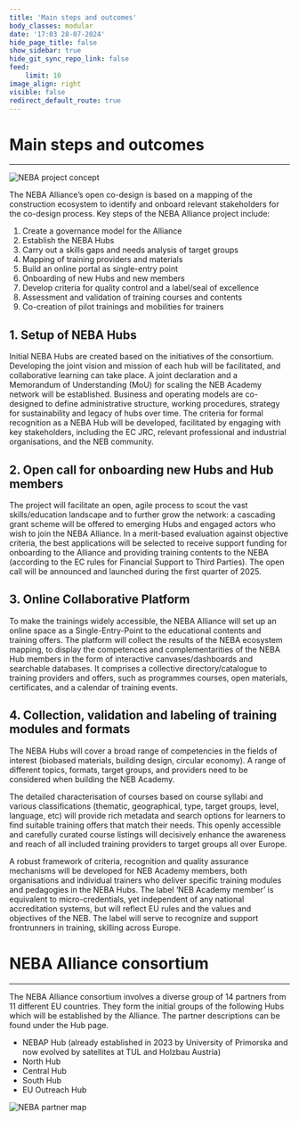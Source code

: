 ```yaml
---
title: 'Main steps and outcomes'
body_classes: modular
date: '17:03 28-07-2024'
hide_page_title: false
show_sidebar: true
hide_git_sync_repo_link: false
feed:
    limit: 10
image_align: right
visible: false
redirect_default_route: true
---
```


# Main steps and outcomes
---
![NEBA project concept](/images/concept.webp)

The NEBA Alliance’s open co-design is based on a mapping of the construction ecosystem to identify and onboard relevant stakeholders for the co-design process. Key steps of the NEBA Alliance project include:

1. Create a governance model for the Alliance
2. Establish the NEBA Hubs
3. Carry out a skills gaps and needs analysis of target groups
4. Mapping of training providers and materials
5. Build an online portal as single-entry point
6. Onboarding of new Hubs and new members
7. Develop criteria for quality control and a label/seal of excellence
8. Assessment and validation of training courses and contents
9. Co-creation of pilot trainings and mobilities for trainers

## 1. Setup of NEBA Hubs

Initial NEBA Hubs are created based on the initiatives of the consortium. Developing the joint vision and mission of each hub will be facilitated, and collaborative learning can take place. A joint declaration and a Memorandum of Understanding (MoU) for scaling the NEB Academy network will be established. Business and operating models are co-designed to define administrative structure, working procedures, strategy for sustainability and legacy of hubs over time. The criteria for formal recognition as a NEBA Hub will be developed, facilitated by engaging with key stakeholders, including the EC JRC, relevant professional and industrial organisations, and the NEB community.

## 2. Open call for onboarding new Hubs and Hub members

The project will facilitate an open, agile process to scout the vast skills/education landscape and to further grow the network: a cascading grant scheme will be offered to emerging Hubs and engaged actors who wish to join the NEBA Alliance. In a merit-based evaluation against objective criteria, the best applications will be selected to receive support funding for onboarding to the Alliance and providing training contents to the NEBA (according to the EC rules for Financial Support to Third Parties).
The open call will be announced and launched during the first quarter of 2025.

## 3. Online Collaborative Platform

To make the trainings widely accessible, the NEBA Alliance will set up an online space as a Single-Entry-Point to the educational contents and training offers. The platform will collect the results of the NEBA ecosystem mapping, to display the competences and complementarities of the NEBA Hub members in the form of interactive canvases/dashboards and searchable databases. It comprises a collective directory/catalogue to training providers and offers, such as programmes courses, open materials, certificates, and a calendar of training events.

## 4. Collection, validation and labeling of training modules and formats

The NEBA Hubs will cover a broad range of competencies in the fields of interest (biobased materials, building design, circular economy). A range of different topics, formats, target groups, and providers need to be considered when building the NEB Academy.

The detailed characterisation of courses based on course syllabi and various classifications (thematic, geographical, type, target groups, level, language, etc) will provide rich metadata and search options for learners to find suitable training offers that match their needs. This openly accessible and carefully curated course listings will decisively enhance the awareness and reach of all included training providers to target groups all over Europe.

A robust framework of criteria, recognition and quality assurance mechanisms will be developed for NEB Academy members, both organisations and individual trainers who deliver specific training modules and pedagogies in the NEBA Hubs. The label ‘NEB Academy member’ is equivalent to micro-credentials, yet independent of any national accreditation systems, but will reflect EU rules and the values and objectives of the NEB. The label will serve to recognize and support frontrunners in training, skilling across Europe.

# NEBA Alliance consortium
---
The NEBA Alliance consortium involves a diverse group of 14 partners from 11 different EU countries. They form the initial groups of the following Hubs which will be established by the Alliance. The partner descriptions can be found under the Hub page.

* NEBAP Hub (already established in 2023 by University of Primorska and now evolved by satellites at TUL and Holzbau Austria)
* North Hub
* Central Hub
* South Hub
* EU Outreach Hub

![NEBA partner map](/images/neba_hubs.webp)